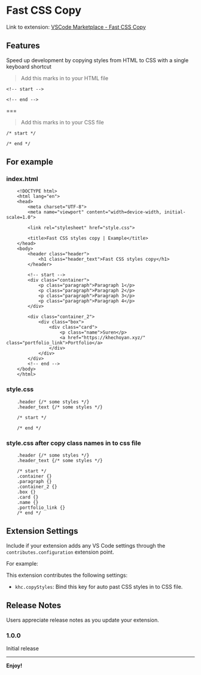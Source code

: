 # Fast CSS Copy

Link to extension: [VSCode Marketplace - Fast CSS Copy](https://marketplace.visualstudio.com/items?itemName=khechoyan.fast-css-copy&ssr=false#overview)

## Features

Speed up development by copying styles from HTML to CSS with a single keyboard shortcut

> Add this marks in to your HTML file

```shell
<!-- start -->
```

```shell
<!-- end -->
```

===

> Add this marks in to your CSS file

```shell
/* start */
```

```shell
/* end */
```

## For example

### index.html

```shell
	<!DOCTYPE html>
	<html lang="en">
	<head>
		<meta charset="UTF-8">
		<meta name="viewport" content="width=device-width, initial-scale=1.0">

		<link rel="stylesheet" href="style.css">

		<title>Fast CSS styles copy | Example</title>
	</head>
	<body>
		<header class="header">
			<h1 class="header_text">Fast CSS styles copy</h1>
		</header>

		<!-- start -->
		<div class="container">
			<p class="paragraph">Paragraph 1</p>
			<p class="paragraph">Paragraph 2</p>
			<p class="paragraph">Paragraph 3</p>
			<p class="paragraph">Paragraph 4</p>
		</div>

		<div class="container_2">
			<div class="box">
				<div class="card">
					<p class="name">Suren</p>
					<a href="https://khechoyan.xyz/" class="portfolio_link">Portfolio</a>
				</div>
			</div>
		</div>
		<!-- end -->
	</body>
	</html>
```


### style.css

```shell
	.header {/* some styles */}
	.header_text {/* some styles */}

	/* start */
	
	/* end */
```

### style.css after copy class names in to css file

```shell
	.header {/* some styles */}
	.header_text {/* some styles */}

	/* start */
	.container {}
	.paragraph {}
	.container_2 {}
	.box {}
	.card {}
	.name {}
	.portfolio_link {}
	/* end */
```

## Extension Settings

Include if your extension adds any VS Code settings through the `contributes.configuration` extension point.

For example:

This extension contributes the following settings:

- `khc.copyStyles`: Bind this key for auto past CSS styles in to CSS file.

## Release Notes

Users appreciate release notes as you update your extension.

### 1.0.0

Initial release

---

**Enjoy!**
